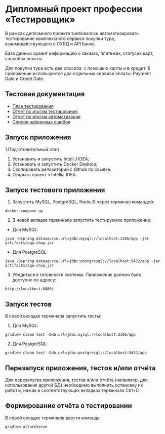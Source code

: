 # Дипломный проект профессии «Тестировщик»

В рамках дипломного проекта требовалось автоматизировать тестирование комплексного сервиса покупки тура, взаимодействующего с СУБД и API Банка.

База данных хранит информацию о заказах, платежах, статусах карт, способах оплаты.

Для покупки тура есть два способа: с помощью карты и в кредит. В приложении используются два отдельных сервиса оплаты: Payment Gate и Credit Gate.

## Тестовая документация
- [План тестирования](https://github.com/TatianaHrip/diplom/blob/master/Documents/Plan.md)
- [Отчёт по итогам тестирования](https://github.com/TatianaHrip/diplom/blob/master/Documents/%D0%9E%D1%82%D1%87%D1%91%D1%82%20%D0%BE%20%D0%BF%D1%80%D0%BE%D0%B2%D0%B5%D0%B4%D1%91%D0%BD%D0%BD%D0%BE%D0%BC%20%D1%82%D0%B5%D1%81%D1%82%D0%B8%D1%80%D0%BE%D0%B2%D0%B0%D0%BD%D0%B8%D0%B8.md) 
- [Отчет по итогам автоматизации](https://github.com/TatianaHrip/diplom/blob/master/Documents/%D0%9E%D1%82%D1%87%D1%91%D1%82%20%D0%BE%20%D0%BF%D1%80%D0%BE%D0%B2%D0%B5%D0%B4%D1%91%D0%BD%D0%BD%D0%BE%D0%B9%20%D0%B0%D0%B2%D1%82%D0%BE%D0%BC%D0%B0%D1%82%D0%B8%D0%B7%D0%B0%D1%86%D0%B8%D0%B8.md)
- [Список найденных ошибок](https://github.com/TatianaHrip/diplom/issues)

## Запуск приложения

1.Подготовительный этап
1. Установить и запустить IntelliJ IDEA;
1. Установать и запустить Docker Desktop;
1. Скопировать репозиторий с Github по ссылке.
1. Открыть проект в IntelliJ IDEA.


## Запуск тестового приложения

1. Запустить MySQL, PostgreSQL, NodeJS через терминал командой:
 
 `docker-compose up`

2. В новой вкладке терминала запустить тестируемое приложение:
 * Для MySQL:

`java -Dspring.datasource.url=jdbc:mysql://localhost:3306/app -jar artifacts/aqa-shop.jar`

* Для PostgreSQL:

`java -Dspring.datasource.url=jdbc:postgresql://localhost:5432/app -jar artifacts/aqa-shop.jar`

3. Убедиться в готовности системы. Приложение должно быть доступно по адресу:

`http://localhost:8080/`


## Запуск тестов

В новой вкладке терминала запустить тесты:

1. Для MySQL:

`gradlew clean test -Ddb.url=jdbc:mysql://localhost:3306/app`

2. Для PostgreSQL:

`gradlew clean test -Ddb.url=jdbc:postgresql://localhost:5432/app`


## Перезапуск приложения, тестов и/или отчёта

Для перезапуска приложения, тестов и/или отчёта (например, для использования другой БД) необходимо выполнить остановку их работы, нажав в соответствующих вкладках терминала Ctrl+С

## Формирование отчёта о тестировании

В новой вкладке терминала ввести команду:

`gradlew allureServe`

